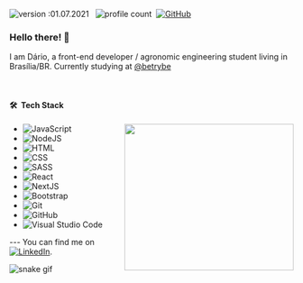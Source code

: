 ![version :01.07.2021](https://img.shields.io/badge/version-01.07.2021-informational) &nbsp;
![profile count](https://komarev.com/ghpvc/?username=villefor&color=lightgrey)&nbsp;
[![GitHub](https://img.shields.io/github/followers/villefor?label=follow&style=social)](https://github.com/villefor)&nbsp;

 ### Hello there! 👋 
<p> 
  I am Dário, a front-end developer / agronomic engineering student living in Brasília/BR. Currently studying at <a href="https://github.com/betrybe">@betrybe</a></span></p>
</p>
</br>

#### 🛠 &nbsp;Tech Stack

<img align="right" src="https://github-readme-stats.vercel.app/api/top-langs/?username=villefor&theme=tokyonight&bg_color=0d1117&border_color=eee" height="260" width=300/>

- ![JavaScript](https://img.shields.io/badge/-JavaScript-05122A?style=flat&logo=javascript)&nbsp;
- ![NodeJS](https://img.shields.io/badge/-NodeJS-05122A?style=flat&logo=node.js)&nbsp;
- ![HTML](https://img.shields.io/badge/-HTML-05122A?style=flat&logo=HTML5)&nbsp;
- ![CSS](https://img.shields.io/badge/-CSS-05122A?style=flat&logo=CSS3&logoColor=1572B6)&nbsp;
- ![SASS](https://img.shields.io/badge/-SASS-05122A?style=flat&logo=SASS&logoColor=1572B6)&nbsp;
- ![React](https://img.shields.io/badge/React-05122A?style=for-the-badge&logo=react&logoColor=61DAFB)&nbsp;
- ![NextJS](https://img.shields.io/badge/next.js-000000?style=for-the-badge&logo=nextdotjs&logoColor=white)&nbsp;
- ![Bootstrap](https://img.shields.io/badge/-Bootstrap-05122A?style=flat&logo=bootstrap&logoColor=4FC08D)&nbsp;
- ![Git](https://img.shields.io/badge/-Git-05122A?style=flat&logo=git)&nbsp;
- ![GitHub](https://img.shields.io/badge/-GitHub-05122A?style=flat&logo=github)&nbsp;
- ![Visual Studio Code](https://img.shields.io/badge/-Visual%20Studio%20Code-05122A?style=flat&logo=visual-studio-code&logoColor=007ACC)&nbsp;



<!-- Actual text -->

--- You can find me on [![LinkedIn][2.2]][2].

<!-- Icons -->

[2.2]: https://raw.githubusercontent.com/MartinHeinz/MartinHeinz/master/linkedin-3-16.png (LinkedIn icon, see you there)

<!-- Links to your social media accounts -->

[2]: https://www.linkedin.com/in/dvillefor/

![snake gif](https://github.com/Villefor/.github-workflows/blob/output/github-contribution-grid-snake.gif)

